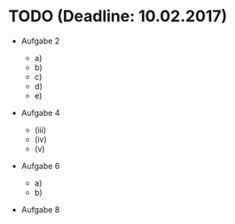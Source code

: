 # TODO (Deadline: 10.02.2017)
* Aufgabe 2
  * a)
  * b)
  * c)
  * d)
  * e)

* Aufgabe 4
  * (iii)
  * (iv)
  * (v)

* Aufgabe 6
  * a)
  * b)

* Aufgabe 8
